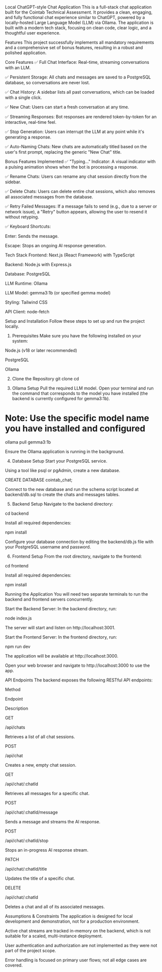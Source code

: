 Local ChatGPT-style Chat Application
This is a full-stack chat application built for the Cointab Technical Assessment. It provides a clean, engaging, and fully functional chat experience similar to ChatGPT, powered by a locally-hosted Large Language Model (LLM) via Ollama. The application is built with a modern tech stack, focusing on clean code, clear logic, and a thoughtful user experience.

Features
This project successfully implements all mandatory requirements and a comprehensive set of bonus features, resulting in a robust and polished application.

Core Features
✅ Full Chat Interface: Real-time, streaming conversations with an LLM.

✅ Persistent Storage: All chats and messages are saved to a PostgreSQL database, so conversations are never lost.

✅ Chat History: A sidebar lists all past conversations, which can be loaded with a single click.

✅ New Chat: Users can start a fresh conversation at any time.

✅ Streaming Responses: Bot responses are rendered token-by-token for an interactive, real-time feel.

✅ Stop Generation: Users can interrupt the LLM at any point while it's generating a response.

✅ Auto-Naming Chats: New chats are automatically titled based on the user's first prompt, replacing the generic "New Chat" title.

Bonus Features Implemented
✅ "Typing..." Indicator: A visual indicator with a pulsing animation shows when the bot is processing a response.

✅ Rename Chats: Users can rename any chat session directly from the sidebar.

✅ Delete Chats: Users can delete entire chat sessions, which also removes all associated messages from the database.

✅ Retry Failed Messages: If a message fails to send (e.g., due to a server or network issue), a "Retry" button appears, allowing the user to resend it without retyping.

✅ Keyboard Shortcuts:

Enter: Sends the message.

Escape: Stops an ongoing AI response generation.

Tech Stack
Frontend: Next.js (React Framework) with TypeScript

Backend: Node.js with Express.js

Database: PostgreSQL

LLM Runtime: Ollama

LLM Model: gemma3:1b (or specified gemma model)

Styling: Tailwind CSS

API Client: node-fetch

Setup and Installation
Follow these steps to set up and run the project locally.

1. Prerequisites
Make sure you have the following installed on your system:

Node.js (v18 or later recommended)

PostgreSQL

Ollama

2. Clone the Repository
git clone <your-github-repository-url>
cd <repository-name>

3. Ollama Setup
Pull the required LLM model. Open your terminal and run the command that corresponds to the model you have installed (the backend is currently configured for gemma3:1b).

# Note: Use the specific model name you have installed and configured
ollama pull gemma3:1b

Ensure the Ollama application is running in the background.

4. Database Setup
Start your PostgreSQL service.

Using a tool like psql or pgAdmin, create a new database.

CREATE DATABASE cointab_chat;

Connect to the new database and run the schema script located at backend/db.sql to create the chats and messages tables.

5. Backend Setup
Navigate to the backend directory:

cd backend

Install all required dependencies:

npm install

Configure your database connection by editing the backend/db.js file with your PostgreSQL username and password.

6. Frontend Setup
From the root directory, navigate to the frontend:

cd frontend

Install all required dependencies:

npm install

Running the Application
You will need two separate terminals to run the backend and frontend servers concurrently.

Start the Backend Server:
In the backend directory, run:

node index.js

The server will start and listen on http://localhost:3001.

Start the Frontend Server:
In the frontend directory, run:

npm run dev

The application will be available at http://localhost:3000.

Open your web browser and navigate to http://localhost:3000 to use the app.

API Endpoints
The backend exposes the following RESTful API endpoints:

Method

Endpoint

Description

GET

/api/chats

Retrieves a list of all chat sessions.

POST

/api/chat

Creates a new, empty chat session.

GET

/api/chat/:chatId

Retrieves all messages for a specific chat.

POST

/api/chat/:chatId/message

Sends a message and streams the AI response.

POST

/api/chat/:chatId/stop

Stops an in-progress AI response stream.

PATCH

/api/chat/:chatId/title

Updates the title of a specific chat.

DELETE

/api/chat/:chatId

Deletes a chat and all of its associated messages.

Assumptions & Constraints
The application is designed for local development and demonstration, not for a production environment.

Active chat streams are tracked in-memory on the backend, which is not suitable for a scaled, multi-instance deployment.

User authentication and authorization are not implemented as they were not part of the project scope.

Error handling is focused on primary user flows; not all edge cases are covered.